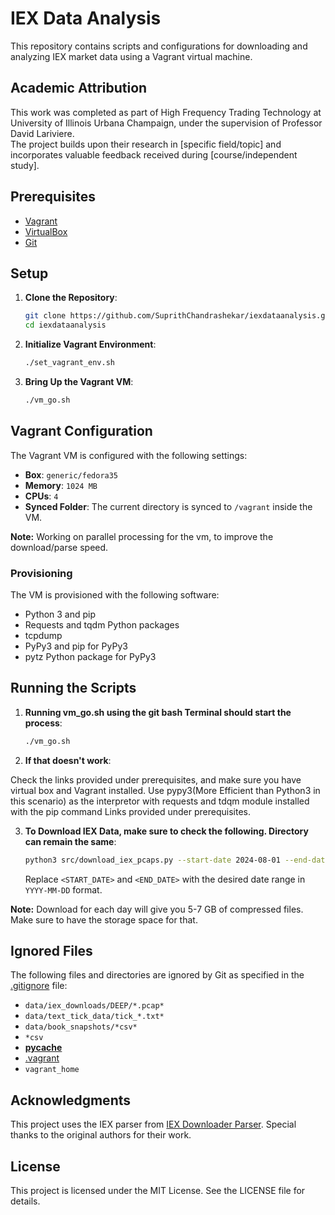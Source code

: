 # IEX Data Analysis

This repository contains scripts and configurations for downloading and analyzing IEX market data using a Vagrant virtual machine.

## Academic Attribution

This work was completed as part of High Frequency Trading Technology at University of Illinois Urbana Champaign, under the supervision of Professor David Lariviere.  
The project builds upon their research in [specific field/topic] and incorporates valuable feedback received during [course/independent study].

## Prerequisites

- [Vagrant](https://www.vagrantup.com/downloads)
- [VirtualBox](https://www.virtualbox.org/wiki/Downloads)
- [Git](https://git-scm.com/downloads)

## Setup

1. **Clone the Repository**:
    ```sh
    git clone https://github.com/SuprithChandrashekar/iexdataanalysis.git
    cd iexdataanalysis
    ```

2. **Initialize Vagrant Environment**:
    ```sh
    ./set_vagrant_env.sh
    ```

3. **Bring Up the Vagrant VM**:
    ```sh
    ./vm_go.sh
    ```

## Vagrant Configuration

The Vagrant VM is configured with the following settings:

- **Box**: `generic/fedora35`
- **Memory**: `1024 MB`
- **CPUs**: `4`
- **Synced Folder**: The current directory is synced to `/vagrant` inside the VM.

**Note:** Working on parallel processing for the vm, to improve the download/parse speed. 

### Provisioning

The VM is provisioned with the following software:

- Python 3 and pip
- Requests and tqdm Python packages
- tcpdump
- PyPy3 and pip for PyPy3
- pytz Python package for PyPy3

## Running the Scripts

1. **Running vm_go.sh using the git bash Terminal should start the process**:
    ```sh
    ./vm_go.sh
    ```

2. **If that doesn't work**:

Check the links provided under prerequisites, and make sure you have virtual box and Vagrant installed. Use pypy3(More Efficient than Python3 in this scenario) as the interpretor with requests and tdqm module installed with the pip command Links provided under prerequisites.


3. **To Download IEX Data, make sure to check the following. Directory can remain the same**:
    ```sh
    python3 src/download_iex_pcaps.py --start-date 2024-08-01 --end-date 2024-08-02 --download-dir data/iex_downloads/
    ```

    Replace `<START_DATE>` and `<END_DATE>` with the desired date range in `YYYY-MM-DD` format.

**Note:** Download for each day will give you 5-7 GB of compressed files. Make sure to have the storage space for that.

## Ignored Files

The following files and directories are ignored by Git as specified in the [.gitignore](http://_vscodecontentref_/2) file:

- `data/iex_downloads/DEEP/*.pcap*`
- `data/text_tick_data/tick_*.txt*`
- `data/book_snapshots/*csv*`
- `*csv`
- [__pycache__](http://_vscodecontentref_/3)
- [.vagrant](http://_vscodecontentref_/4)
- `vagrant_home`

## Acknowledgments

This project uses the IEX parser from [IEX Downloader Parser](https://gitlab.engr.illinois.edu/shared_code/iexdownloaderparser). Special thanks to the original authors for their work.

## License

This project is licensed under the MIT License. See the LICENSE file for details.
